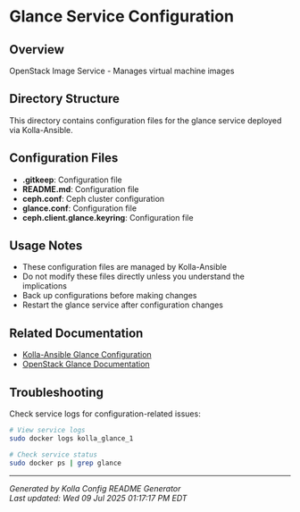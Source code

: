 # Glance Service Configuration

## Overview
OpenStack Image Service - Manages virtual machine images

## Directory Structure
This directory contains configuration files for the glance service deployed via Kolla-Ansible.

## Configuration Files

- **.gitkeep**: Configuration file
- **README.md**: Configuration file
- **ceph.conf**: Ceph cluster configuration
- **glance.conf**: Configuration file
- **ceph.client.glance.keyring**: Configuration file

## Usage Notes

- These configuration files are managed by Kolla-Ansible
- Do not modify these files directly unless you understand the implications
- Back up configurations before making changes
- Restart the glance service after configuration changes

## Related Documentation

- [Kolla-Ansible Glance Configuration](https://docs.openstack.org/kolla-ansible/latest/reference/)
- [OpenStack Glance Documentation](https://docs.openstack.org/glance/latest/)

## Troubleshooting

Check service logs for configuration-related issues:
```bash
# View service logs
sudo docker logs kolla_glance_1

# Check service status
sudo docker ps | grep glance
```

---
*Generated by Kolla Config README Generator*  
*Last updated: Wed 09 Jul 2025 01:17:17 PM EDT*
